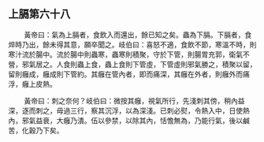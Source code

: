 ## 上膈第六十八

<p>&emsp;&emsp;
黃帝曰：氣為上膈者，食飲入而還出，餘已知之矣。蟲為下膈。下膈者，食焠時乃出，餘未得其意，願卒聞之。岐伯曰：喜怒不適，食飲不節，寒溫不時，則寒汁流於腸中。流於腸中則蟲寒，蟲寒則積聚，守於下管，則腸胃充郭，衛氣不營，邪氣居之。人食則蟲上食，蟲上食則下管虛，下管虛則邪氣勝之，積聚以留，留則癰成，癰成則下管約。其癰在管內者，即而痛深，其癰在外者，則癰外而痛浮，癰上皮熱。
</p>
<p>&emsp;&emsp;
黃帝曰：刺之奈何？岐伯曰：微按其癰，視氣所行，先淺刺其傍，稍內益深，逐而刺之，毋過三行，察其沉浮，以為深淺。已刺必熨，令熱入中，日使熱內，邪氣益衰，大癰乃潰。伍以參禁，以除其內，恬憺無為，乃能行氣，後以鹹苦，化穀乃下矣。
</p>